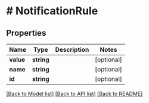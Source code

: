 # # NotificationRule

## Properties

Name | Type | Description | Notes
------------ | ------------- | ------------- | -------------
**value** | **string** |  | [optional] 
**name** | **string** |  | [optional] 
**id** | **string** |  | [optional] 

[[Back to Model list]](../../README.md#documentation-for-models) [[Back to API list]](../../README.md#documentation-for-api-endpoints) [[Back to README]](../../README.md)


